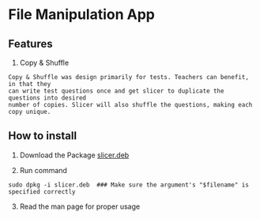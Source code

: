 # File Manipulation App

## Features
1. Copy & Shuffle

```
Copy & Shuffle was design primarily for tests. Teachers can benefit, in that they 
can write test questions once and get slicer to duplicate the questions into desired
number of copies. Slicer will also shuffle the questions, making each copy unique.
```

## How to install
1. Download the Package [slicer.deb]()

2. Run command 
```
sudo dpkg -i slicer.deb  ### Make sure the argument's "$filename" is specified correctly
```
3. Read the man page for proper usage

